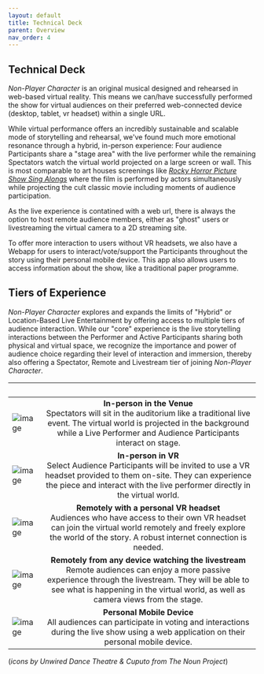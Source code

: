 ```yaml
---
layout: default
title: Technical Deck
parent: Overview
nav_order: 4
---
```


## Technical Deck
*Non-Player Character* is an original musical designed and rehearsed in web-based virtual reality. This means we can/have successfully performed the show for virtual audiences on their preferred web-connected device (desktop, tablet, vr headset) within a single URL. 

While virtual performance offers an incredibly sustainable and scalable mode of storytelling and rehearsal, we've found much more emotional resonance through a hybrid, in-person experience: Four audience Participants share a "stage area" with the live performer while the remaining Spectators watch the virtual world projected on a large screen or wall. This is most comparable to art houses screenings like [*Rocky Horror Picture Show Sing Alongs*](https://pamplinmedia.com/images/artimg/00003711099244-0640.jpg) where the film is performed by actors simultaneously while projecting the cult classic movie including moments of audience participation. 

As the live experience is contatined with a web url, there is always the option to host remote audience members, either as "ghost" users or livestreaming the virtual camera to a 2D streaming site. 

To offer more interaction to users without VR headsets, we also have a Webapp for users to interact/vote/support the Participants throughout the story using their personal mobile device. This app also allows users to access information about the show, like a traditional paper programme. 

## Tiers of Experience
*Non-Player Character* explores and expands the limits of "Hybrid" or Location-Based Live Entertainment by offering access to multiple tiers of audience interaction. While our "core" experience is the live storytelling interactions between the Performer and Active Participants sharing both physical and virtual space, we recognize the importance and power of audience choice regarding their level of interaction and immersion, thereby also offering a Spectator, Remote and Livestream tier of joining *Non-Player Character*.

&nbsp; | &nbsp; &nbsp; &nbsp; &nbsp; &nbsp; &nbsp; &nbsp; &nbsp; &nbsp; &nbsp; &nbsp; &nbsp; &nbsp; &nbsp; &nbsp;&nbsp; &nbsp; &nbsp; &nbsp; &nbsp; &nbsp; &nbsp; &nbsp; &nbsp; &nbsp; &nbsp; &nbsp; &nbsp; &nbsp; &nbsp; &nbsp; &nbsp; &nbsp; &nbsp; &nbsp; &nbsp; &nbsp; &nbsp; &nbsp; &nbsp; &nbsp;|
|----------|:-------------:|
| ![image](https://github.com/futurestages/npcmusical/blob/main/img/icon-spectator.png) |    **In-person in the Venue** <br>Spectators will sit in the auditorium like a traditional live event. The virtual world is projected in the background while a Live Performer and Audience Participants interact on stage.| 
| ![image](https://github.com/futurestages/npcmusical/blob/main/img/icon-participant.png) |    **In-person in VR** <br>Select Audience Participants will be invited to use a VR headset provided to them on-site. They can experience the piece and interact with the live performer directly in the virtual world.|
| ![image](https://github.com/futurestages/npcmusical/blob/main/img/icon-remote.png) |    **Remotely with a personal VR headset** <br> Audiences who have access to their own VR headset can join the virtual world remotely and freely explore the world of the story. A robust internet connection is needed.|
| ![image](https://github.com/futurestages/npcmusical/blob/main/img/icon-livestream.png) |    **Remotely from any device watching the livestream** <br> Remote audiences can enjoy a more passive experience through the livestream. They will be able to see what is happening in the virtual world, as well as camera views from the stage.|
| ![image](https://github.com/futurestages/npcmusical/blob/main/img/icon-webapp.png) |    **Personal Mobile Device** <br>All audiences can participate in voting and interactions during the live show using a web application on their personal mobile device.| 

(*icons by Unwired Dance Theatre & Cuputo from The Noun Project*)
